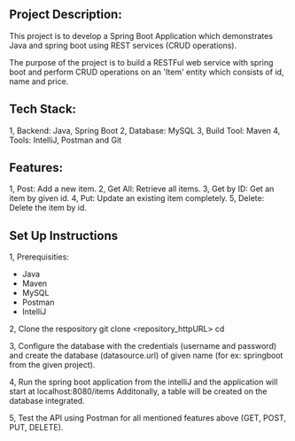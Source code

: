 ## **Project Description**:
This project is to develop a Spring Boot Application which demonstrates Java and spring boot using REST services (CRUD operations).

The purpose of the project is to build a RESTFul web service with spring boot and perform CRUD operations on an 'Item' entity which consists of id, name and price.

## **Tech Stack**:
1, Backend: Java, Spring Boot
2, Database: MySQL
3, Build Tool: Maven
4, Tools: IntelliJ, Postman and Git

## **Features**:
1, Post: Add a new item. 
2, Get All: Retrieve all items.
3, Get by ID: Get an item by given id.
4, Put: Update an existing item completely.
5, Delete: Delete the item by id.

## **Set Up Instructions**
1, Prerequisities:
  - Java
  - Maven
  - MySQL
  - Postman
  - IntelliJ

2, Clone the respository
  git clone <repository_httpURL>
  cd <project-directory>

3, Configure the database with the credentials (username and password) and create the database (datasource.url) of given name (for ex: springboot from the given project).

4, Run the spring boot application from the intelliJ and the application will start
  at localhost:8080/items
  Additonally, a table will be created on the database integrated.

5, Test the API using Postman for all mentioned features above (GET, POST, PUT, DELETE).

  
